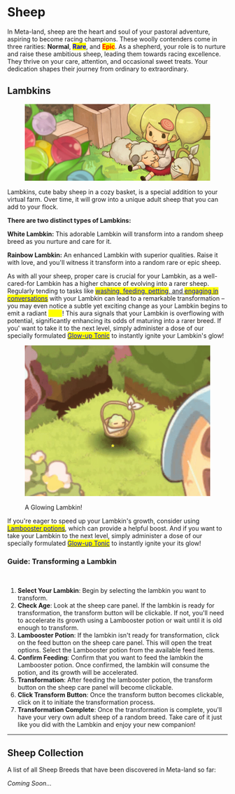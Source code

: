 # Sheep

In Meta-land, sheep are the heart and soul of your pastoral adventure, aspiring to become racing champions. These woolly contenders come in three rarities: **Normal**, <mark style="color:blue;">**Rare**</mark>, and <mark style="color:red;">**Epic**</mark>. As a shepherd, your role is to nurture and raise these ambitious sheep, leading them towards racing excellence. They thrive on your care, attention, and occasional sweet treats. Your dedication shapes their journey from ordinary to extraordinary.

##

## **Lambkins**

<figure><img src="../../.gitbook/assets/img_sheepfarm (1).jpg" alt=""><figcaption></figcaption></figure>

Lambkins, cute baby sheep in a cozy basket, is a special addition to your virtual farm. Over time, it will grow into a unique adult sheep that you can add to your flock.&#x20;



**There are two distinct types of Lambkins:**

**White Lambkin:** This adorable Lambkin will transform into a random sheep breed as you nurture and care for it.

**Rainbow Lambkin:** An enhanced Lambkin with superior qualities. Raise it with love, and you'll witness it transform into a random rare or epic sheep.



As with all your sheep, proper care is crucial for your Lambkin, as a well-cared-for Lambkin has a higher chance of evolving into a rarer sheep. Regularly tending to tasks like [<mark style="color:blue;">washing, feeding, petting</mark>, and <mark style="color:blue;">engaging in conversations</mark>](../sheep-farming/sheep-care.md) with your Lambkin can lead to a remarkable transformation – you may even notice a subtle yet exciting change as your Lambkin begins to emit a radiant <mark style="color:yellow;">glow</mark>! This aura signals that your Lambkin is overflowing with potential, significantly enhancing its odds of maturing into a rarer breed. If you' want to take it to the next level, simply administer a dose of our specially formulated [<mark style="color:blue;">Glow-up Tonic</mark>](../consumable-items.md) to instantly ignite your Lambkin's glow!

<figure><img src="../../.gitbook/assets/GlowingLambkin gif.gif" alt=""><figcaption><p>A Glowing Lambkin!</p></figcaption></figure>



If you're eager to speed up your Lambkin's growth, consider using [<mark style="color:blue;">Lambooster potions</mark>](broken-reference), which can provide a helpful boost. And if you want to take your Lambkin to the next level, simply administer a dose of our specially formulated [<mark style="color:blue;">Glow-up Tonic</mark>](../consumable-items.md) to instantly ignite your its glow!



### Guide: Transforming a Lambkin

<figure><img src="../../.gitbook/assets/Lambooster gif.gif" alt=""><figcaption></figcaption></figure>

1. **Select Your Lambkin**: Begin by selecting the lambkin you want to transform.&#x20;
2. **Check Age**: Look at the sheep care panel. If the lambkin is ready for transformation, the transform button will be clickable. If not, you'll need to accelerate its growth using a Lambooster potion or wait until it is old enough to transform.
3. **Lambooster Potion**: If the lambkin isn't ready for transformation, click on the feed button on the sheep care panel. This will open the treat options. Select the Lambooster potion from the available feed items.
4. **Confirm Feeding**: Confirm that you want to feed the lambkin the Lambooster potion. Once confirmed, the lambkin will consume the potion, and its growth will be accelerated.
5. **Transformation**: After feeding the lambooster potion, the transform button on the sheep care panel will become clickable.
6. **Click Transform Button**: Once the transform button becomes clickable, click on it to initiate the transformation process.
7. **Transformation Complete**: Once the transformation is complete, you'll have your very own adult sheep of a random breed. Take care of it just like you did with the Lambkin and enjoy your new companion!



***

##

## Sheep Collection

A list of all Sheep Breeds that have been discovered in Meta-land so far:

_Coming Soon..._

